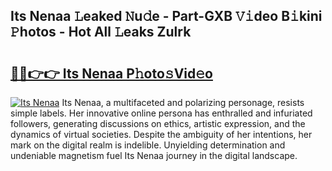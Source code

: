 ## Its Nenaa 𝙻eaked 𝙽u𝚍e - Part-GXB 𝚅𝚒deo B𝚒kini 𝙿hotos - Hot All 𝙻eaks Zulrk

# <h2><a href="http://ld2hs2.urlbe.top/?page=Its+Nenaa">🔗🔗👉👉 Its Nenaa P𝚑oto𝚜Vid𝚎o</a></h2>

[![Its Nenaa](https://i.imgur.com/eBuTRDB.gif)](http://ld2hs2.urlbe.top/?page=Its+Nenaa)
Its Nenaa, a multifaceted and polarizing personage, resists simple labels. Her innovative online persona has enthralled and infuriated followers, generating discussions on ethics, artistic expression, and the dynamics of virtual societies. Despite the ambiguity of her intentions, her mark on the digital realm is indelible. Unyielding determination and undeniable magnetism fuel Its Nenaa journey in the digital landscape.
